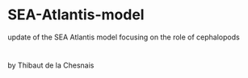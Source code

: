 # SEA-Atlantis-model
update of the SEA Atlantis model focusing on the role of cephalopods
#
by Thibaut de la Chesnais
#
